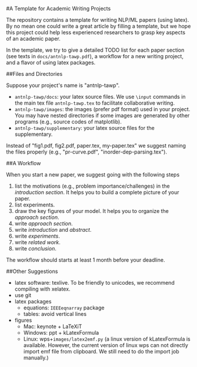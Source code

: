 #A Template for Academic Writing Projects

The repository contains a template for writing NLP/ML papers (using latex).
By no mean one could write a great article by filling a template,
but we hope this project could help less experienced researchers
to grasp key aspects of an academic paper.

In the template, we try to give a detailed TODO list for each paper section 
(see texts in `docs/antnlp-tawp.pdf`),
a workflow for a new writing project,
and a flavor of using latex packages.


##Files and Directories

Suppose your project's name is "antnlp-tawp".
- `antnlp-tawp/docs`: your latex source files. We use `\input` commands in the main tex file `antnlp-tawp.tex` 
to facilitate collaborative writing.
- `antnlp-tawp/images`: the images (prefer pdf format) used in your project. You may have nested directories 
if some images are generated by other programs (e.g., source codes of matplotlib).
- `antnlp-tawp/supplementary`: your latex source files for the supplementary.

Instead of "fig1.pdf, fig2.pdf, paper.tex, my-paper.tex"
we suggest naming the files properly (e.g., "pr-curve.pdf", "inorder-dep-parsing.tex").


##A Workflow

When you start a new paper, we suggest going with the following steps
1. list the motivations (e.g., problem importance/challenges) in the _introduction section_. 
It helps you to build a complete picture of your paper. 
1. list experiments.
1. draw the key figures of your model. It helps you to organize the _approach section_.
1. write _approach section_.
1. write _introduction_ and _abstract_.
1. write _experiments_.
1. write _related work_.
1. write _conclusion_.

The workflow should starts at least 1 month before your deadline.

##Other Suggestions

- latex software: texlive. To be friendly to unicodes, we recommend compiling with xelatex.
- use git
- latex packages
    - equations: `IEEEeqnarray` package 
    - tables: avoid vertical lines
- figures
    - Mac: keynote + LaTeXiT
    - Windows: ppt + kLatexFormula
    - Linux: wps+`images/latex2emf.py` (a linux version of  kLatexFormula is available.
      However, the current version of linux wps can not directly import emf file from clipboard.
      We still need to do the import job manually.)

